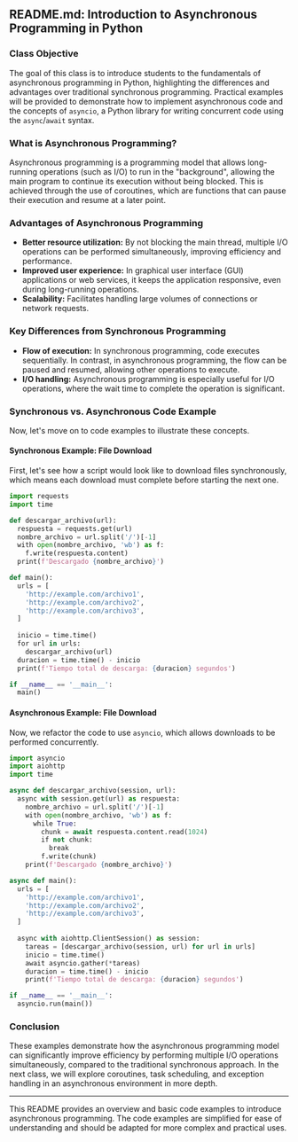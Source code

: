 ## README.md: Introduction to Asynchronous Programming in Python

### Class Objective
The goal of this class is to introduce students to the fundamentals of asynchronous programming in Python, highlighting the differences and advantages over traditional synchronous programming. Practical examples will be provided to demonstrate how to implement asynchronous code and the concepts of `asyncio`, a Python library for writing concurrent code using the `async`/`await` syntax.

### What is Asynchronous Programming?
Asynchronous programming is a programming model that allows long-running operations (such as I/O) to run in the "background", allowing the main program to continue its execution without being blocked. This is achieved through the use of coroutines, which are functions that can pause their execution and resume at a later point.

### Advantages of Asynchronous Programming
* **Better resource utilization:** By not blocking the main thread, multiple I/O operations can be performed simultaneously, improving efficiency and performance.
* **Improved user experience:** In graphical user interface (GUI) applications or web services, it keeps the application responsive, even during long-running operations.
* **Scalability:** Facilitates handling large volumes of connections or network requests.

### Key Differences from Synchronous Programming
* **Flow of execution:** In synchronous programming, code executes sequentially. In contrast, in asynchronous programming, the flow can be paused and resumed, allowing other operations to execute.
* **I/O handling:** Asynchronous programming is especially useful for I/O operations, where the wait time to complete the operation is significant.

### Synchronous vs. Asynchronous Code Example
Now, let's move on to code examples to illustrate these concepts.

#### Synchronous Example: File Download
First, let's see how a script would look like to download files synchronously, which means each download must complete before starting the next one.

```python
import requests
import time

def descargar_archivo(url):
  respuesta = requests.get(url)
  nombre_archivo = url.split('/')[-1]
  with open(nombre_archivo, 'wb') as f:
    f.write(respuesta.content)
  print(f'Descargado {nombre_archivo}')

def main():
  urls = [
    'http://example.com/archivo1',
    'http://example.com/archivo2',
    'http://example.com/archivo3',
  ]
   
  inicio = time.time()
  for url in urls:
    descargar_archivo(url)
  duracion = time.time() - inicio
  print(f'Tiempo total de descarga: {duracion} segundos')

if __name__ == '__main__':
  main()
```

#### Asynchronous Example: File Download
Now, we refactor the code to use `asyncio`, which allows downloads to be performed concurrently.

```python
import asyncio
import aiohttp
import time

async def descargar_archivo(session, url):
  async with session.get(url) as respuesta:
    nombre_archivo = url.split('/')[-1]
    with open(nombre_archivo, 'wb') as f:
      while True:
        chunk = await respuesta.content.read(1024)
        if not chunk:
          break
        f.write(chunk)
    print(f'Descargado {nombre_archivo}')

async def main():
  urls = [
    'http://example.com/archivo1',
    'http://example.com/archivo2',
    'http://example.com/archivo3',
  ]
   
  async with aiohttp.ClientSession() as session:
    tareas = [descargar_archivo(session, url) for url in urls]
    inicio = time.time()
    await asyncio.gather(*tareas)
    duracion = time.time() - inicio
    print(f'Tiempo total de descarga: {duracion} segundos')

if __name__ == '__main__':
  asyncio.run(main())
```

### Conclusion
These examples demonstrate how the asynchronous programming model can significantly improve efficiency by performing multiple I/O operations simultaneously, compared to the traditional synchronous approach. In the next class, we will explore coroutines, task scheduling, and exception handling in an asynchronous environment in more depth.

---

This README provides an overview and basic code examples to introduce asynchronous programming. The code examples are simplified for ease of understanding and should be adapted for more complex and practical uses.